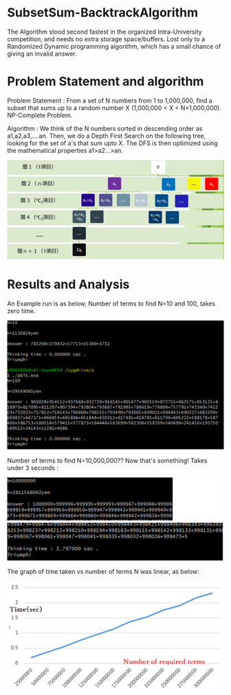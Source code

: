 # SubsetSum-BacktrackAlgorithm
The Algorithm stood second fastest in the organized Intra-University competition, and needs no extra storage space/buffers. Lost only to a Randomized Dynamic programming algorithm, which has a small chance of giving an invalid answer.

# Problem Statement and algorithm
Problem Statement : From a set of N numbers from 1 to 1,000,000, find a subset that sums up to a random number X (1,000,000 < X < N×1,000,000). NP-Complete Problem.

Algorithm : We think of the N numbers sorted in descending order as a1,a2,a3,....an. Then, we do a Depth First Search on the following tree, looking for the set of a's that sum upto X. The DFS is then optimized using the mathematical properties a1>a2...>an.

![alt text](https://raw.githubusercontent.com/parthnan/SubsetSum-BacktrackAlgorithm/master/general.png)

# Results and Analysis
An Example run is as below, Number of terms to find N=10 and 100, takes zero time.

![alt text](https://raw.githubusercontent.com/parthnan/SubsetSum-BacktrackAlgorithm/master/test.png)

Number of terms to find N=10,000,000?? Now that's something! Takes under 3 seconds :

![alt text](https://raw.githubusercontent.com/parthnan/SubsetSum-BacktrackAlgorithm/master/tenmillion.png)

The graph of time taken vs number of terms N was linear, as below:

![alt text](https://raw.githubusercontent.com/parthnan/SubsetSum-BacktrackAlgorithm/master/timelinear.png)


